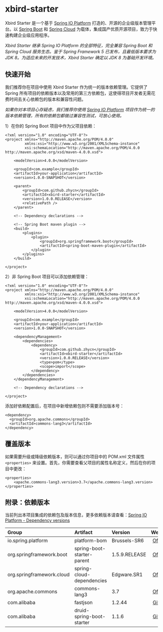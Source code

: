 # xbird-starter

Xbird Starter 是一个基于 [Spring IO Platform](http://platform.spring.io/platform/) 打造的、开源的企业级版本管理平台。以 [Spring Boot](https://projects.spring.io/spring-boot/) 和 [Spring Cloud](http://projects.spring.io/spring-cloud/) 为载体，集成国产优质开源项目，致力于快速构建企业级应用程序。

_Xbird Starter 继承 Spring IO Platform 的全部特征，完全兼容 Spring Boot 和 Spring Cloud 服务生态。鉴于 Spring Framework 5 已发布，且最低版本要求为 JDK 8。为适应未来的开发技术，Xbird Starter 确定以 JDK 8 为基础开发环境。_

## 快速开始

我们推荐你在项目中使用 Xbird Starter 作为统一的版本依赖管理。它提供了 Spring 所有项目的依赖版本以及常用的第三方依赖包，这使得项目开发者无需花费时间去关心依赖包的版本和兼容性问题。

_如果你对本项目心存疑虑，我们推荐你使用 [Spring IO Platform](http://platform.spring.io/platform/) 项目作为统一的版本依赖管理，所有的依赖包都做过兼容性测试，可放心使用。_

1）在你的 Spring Boot 项目中作为父项目依赖：

```
<?xml version="1.0" encoding="UTF-8"?>
<project xmlns="http://maven.apache.org/POM/4.0.0"
         xmlns:xsi="http://www.w3.org/2001/XMLSchema-instance"
         xsi:schemaLocation="http://maven.apache.org/POM/4.0.0 http://maven.apache.org/xsd/maven-4.0.0.xsd">

    <modelVersion>4.0.0</modelVersion>

    <groupId>com.example</groupId>
    <artifactId>your-application</artifactId>
    <version>1.0.0-SNAPSHOT</version>

    <parent>
        <groupId>com.github.zhycn</groupId>
        <artifactId>xbird-starter</artifactId>
        <version>1.0.0.RELEASE</version>
        <relativePath />
    </parent>

    <!-- Dependency declarations -->

    <!-- Spring Boot maven plugin -->
    <build>
        <plugins>
            <plugin>
                <groupId>org.springframework.boot</groupId>
                <artifactId>spring-boot-maven-plugin</artifactId>
            </plugin>
        </plugins>
    </build>

</project>
```

2）非 Spring Boot 项目可以添加依赖管理：

```
<?xml version="1.0" encoding="UTF-8"?>
<project xmlns="http://maven.apache.org/POM/4.0.0"
         xmlns:xsi="http://www.w3.org/2001/XMLSchema-instance"
         xsi:schemaLocation="http://maven.apache.org/POM/4.0.0 http://maven.apache.org/xsd/maven-4.0.0.xsd">

    <modelVersion>4.0.0</modelVersion>

    <groupId>com.example</groupId>
    <artifactId>your-application</artifactId>
    <version>1.0.0-SNAPSHOT</version>

    <dependencyManagement>
        <dependencies>
            <dependency>
                <groupId>com.github.zhycn</groupId>
                <artifactId>xbird-starter</artifactId>
                <version>1.0.0.RELEASE</version>
                <type>pom</type>
                <scope>import</scope>
            </dependency>
        </dependencies>
    </dependencyManagement>

    <!-- Dependency declarations -->

</project>
```

添加好依赖配置后，在项目中新增依赖包则不需要添加版本号：

```
<dependency>
  <groupId>org.apache.commons</groupId>
  <artifactId>commons-lang3</artifactId>
</dependency>
```

## 覆盖版本

如果需要升级或降级依赖版本，则可以通过你项目中的 POM.xml 文件属性 `<properties>` 来设置。首先，你需要查看父项目的属性名称定义，然后在你的项目中更改：

```
<properties>
    <apache.commons-lang3.version>3.7</apache.commons-lang3.version>
</properties>
```

## 附录：依赖版本

当前列出本项目集成的依赖包及版本信息，更多依赖版本请查看：[Spring IO Platform - Dependency versions](https://docs.spring.io/platform/docs/Brussels-SR6/reference/htmlsingle/#appendix-dependency-versions)

| Group | Artifact | Version | Website |
|:---|:---|:---|:---:|
| io.spring.platform | platform-bom | Brussels-SR6 | [Official](http://platform.spring.io/platform/) | 
| org.springframework.boot | spring-boot-starter-parent | 1.5.9.RELEASE | [Official](https://projects.spring.io/spring-boot/) | 
| org.springframework.cloud | spring-cloud-dependencies | Edgware.SR1 |[Official](http://projects.spring.io/spring-cloud/) | 
| org.apache.commons | commons-lang3 | 3.7 | [Official](http://commons.apache.org/proper/commons-lang/) | 
| com.alibaba | fastjson | 1.2.44 | [GitHub](https://github.com/alibaba/fastjson) | 
| com.alibaba | druid-spring-boot-starter | 1.1.6 | [GitHub](https://github.com/alibaba/druid) | 
